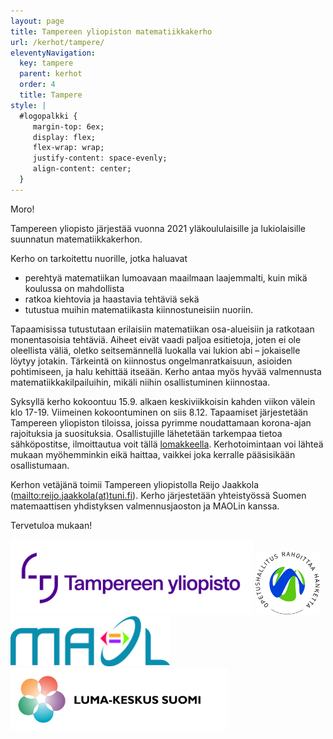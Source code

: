 ```yaml
---
layout: page
title: Tampereen yliopiston matematiikkakerho
url: /kerhot/tampere/
eleventyNavigation:
  key: tampere
  parent: kerhot
  order: 4
  title: Tampere
style: |
  #logopalkki {
     margin-top: 6ex;
     display: flex;
     flex-wrap: wrap;
     justify-content: space-evenly;
     align-content: center;
  }
---
```


Moro!

Tampereen yliopisto järjestää vuonna 2021 yläkoululaisille ja lukiolaisille
suunnatun matematiikkakerhon.


Kerho on tarkoitettu nuorille, jotka haluavat

- perehtyä matematiikan lumoavaan maailmaan
  laajemmalti, kuin mikä koulussa on mahdollista
- ratkoa kiehtovia ja haastavia tehtäviä sekä
- tutustua muihin matematiikasta kiinnostuneisiin nuoriin.

Tapaamisissa tutustutaan erilaisiin matematiikan osa-alueisiin
ja ratkotaan monentasoisia tehtäviä. Aiheet eivät vaadi paljoa esitietoja,
joten ei ole oleellista väliä, oletko seitsemännellä luokalla vai lukion abi&nbsp;&ndash;
jokaiselle löytyy jotakin.  Tärkeintä on kiinnostus ongelmanratkaisuun,
asioiden pohtimiseen, ja halu kehittää itseään.  Kerho antaa myös hyvää
valmennusta matematiikkakilpailuihin, mikäli niihin osallistuminen kiinnostaa.

Syksyllä kerho kokoontuu 15.9. alkaen keskiviikkoisin kahden viikon välein klo 17-19. Viimeinen kokoontuminen on siis 8.12. Tapaamiset järjestetään Tampereen yliopiston tiloissa, joissa pyrimme noudattamaan korona-ajan rajoituksia ja suosituksia. Osallistujille lähetetään tarkempaa tietoa sähköpostitse, ilmoittautua voit tällä [lomakkeella](https://forms.office.com/Pages/ResponsePage.aspx?id=r0Rp-nzM2EyRVMARMnmJEIF62OEBjZpNoceLiQDYoKdUNFpYVkhWTU5INVJUQUYzV0NTVVEzNjkzTS4u). Kerhotoimintaan voi lähteä mukaan myöhemminkin eikä haittaa, vaikkei joka kerralle pääsisikään osallistumaan.

Kerhon vetäjänä toimii Tampereen yliopistolla Reijo Jaakkola
(<mailto:reijo.jaakkola(at)tuni.fi>).  Kerho järjestetään yhteistyössä Suomen
matemaattisen yhdistyksen valmennusjaoston ja MAOLin kanssa.

Tervetuloa mukaan!

<div id="logopalkki">
<img src="/kuvat/tau-logo-fin.png" alt="Tampereen Yliopisto" height="120"/>
<img src="/kuvat/oph.png" alt="Opetushallitus rahoittaa hanketta" height="100"/>
<img src="/kuvat/maol.jpg" alt="MAOL" height="80"/>
<img src="/kuvat/lumakeskus.jpg" alt="LUMA-keskus Suomi" height="100"/>
</div>
